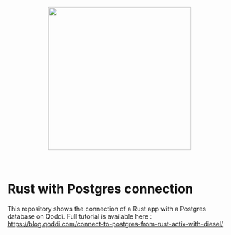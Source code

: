 <p align="center"><a href="https://devcenter.qoddi.com/rust/"><img align="center" style="width:320px" src="https://qoddi.com/assets/images/temp/logo@2x.png"/></a></p><br/>

# Rust with Postgres connection

This repository shows the connection of a Rust app with a Postgres database on Qoddi.
Full tutorial is available here : https://blog.qoddi.com/connect-to-postgres-from-rust-actix-with-diesel/

